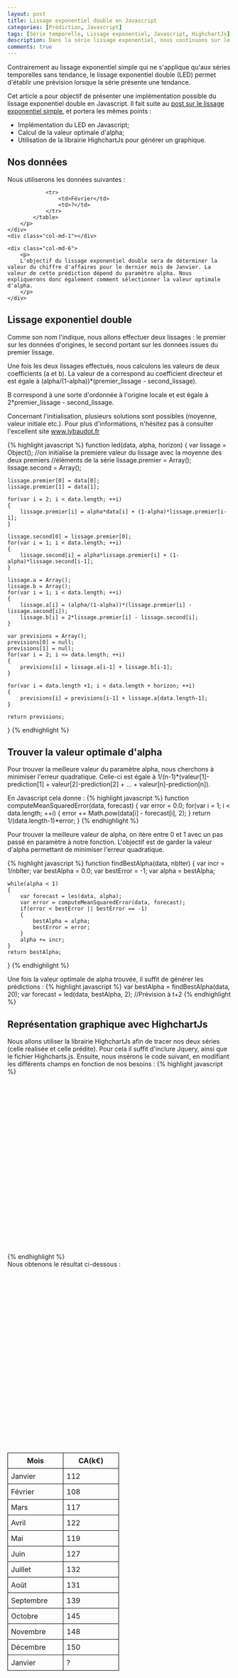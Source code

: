 ```yaml
---
layout: post
title: Lissage exponentiel double en Javascript
categories: [Prédiction, Javascript]
tags: [Série temporelle, Lissage exponentiel, Javascript, HighchartJs]
description: Dans la série lissage exponentiel, nous continuons sur le lissage exponentiel double afin de prédire des séries temporelles avec tendance. 
comments: true
---
```

Contrairement au lissage exponentiel simple qui ne s'applique qu'aux séries temporelles sans tendance, le lissage exponentiel double (LED) permet d'établir une prévision lorsque la série présente une tendance.

Cet article a pour objectif de présenter une implémentation possible du lissage exponentiel double en Javascript. Il fait suite au <a href="{% post_url 2016-03-20-lissage-exponentiel-simple %}">post sur le lissage exponentiel simple</a>, et portera les mêmes points : 
<ul>
	<li>Implémentation du LED en Javascript;</li>
	<li>Calcul de la valeur optimale d'alpha;</li>
	<li>Utilisation de la librairie HighchartJs pour générer un graphique.</li>
</ul>

<h2>Nos données</h2>
Nous utiliserons les données suivantes :

<style type="text/css">
	table{
		border : 1px;
	}

	th{
		border: 1px solid black;
		padding : 7px;
	}

	td{
		padding : 7px;
		width: 110px;
		border: 1px solid black;
	}
</style>

<div class="container">
	<div class="col-md-5">
		<p>
			<table>
				<tr>
					<th>Mois</th>
					<th>CA(k€)</th>
				</tr>
				<tr>
					<td>Janvier</td>
					<td>112</td>
				</tr>
				<tr>
					<td>Février</td>
					<td>108</td>
				</tr>
				<tr>
					<td>Mars</td>
					<td>117</td>
				</tr>
				<tr>
					<td>Avril</td>
					<td>122</td>
				</tr>
				<tr>
					<td>Mai</td>
					<td>119</td>
				</tr>
				<tr>
					<td>Juin</td>
					<td>127</td>
				</tr>
				<tr>
					<td>Juillet</td>
					<td>132</td>
				</tr>
				<tr>
					<td>Août</td>
					<td>131</td>
				</tr>
				<tr>
					<td>Septembre</td>
					<td>139</td>
				</tr>
				<tr>
					<td>Octobre</td>
					<td>145</td>
				</tr>
				<tr>
					<td>Novembre</td>
					<td>148</td>
				</tr>
				<tr>
					<td>Décembre</td>
					<td>150</td>
				</tr>
				<tr>
					<td>Janvier</td>
					<td>?</td>
				</tr>

				<tr>
					<td>Février</td>
					<td>?</td>
				</tr>
			</table>
		</p>
	</div>
	<div class="col-md-1"></div>

	<div class="col-md-6">
		<p>
		L'objectif du lissage exponentiel double sera de déterminer la valeur du chiffre d'affaires pour le dernier mois de Janvier. La valeur de cette prédiction dépend du paramètre alpha. Nous expliquerons donc également comment sélectionner la valeur optimale d'alpha.
		</p>
	</div>
</div>

<h2>Lissage exponentiel double</h2>
Comme son nom l'indique, nous allons effectuer deux lissages : le premier sur les données d'origines, le second portant sur les données issues du premier lissage.

Une fois les deux lissages effectués, nous calculons les valeurs de deux coefficients (a et b). La valeur de a correspond au coefficient directeur et est égale à (alpha/(1-alpha))*(premier_lissage - second_lissage).

B correspond à une sorte d'ordonnée à l'origine locale et est égale à 2*premier_lissage - second_lissage.

Concernant l'initialisation, plusieurs solutions sont possibles (moyenne, valeur initiale etc.). Pour plus d'informations, n'hésitez pas à consulter l'excellent site <a href="http://www.jybaudot.fr/Previsions/led.html">www.jybaudot.fr</a>

{% highlight javascript %}
function led(data, alpha, horizon)
{
	var lissage = Object();
	//on initialise la premiere valeur du lissage avec la moyenne des deux premiers
	//éléments de la série
	lissage.premier = Array();
	lissage.second = Array();

	lissage.premier[0] = data[0];
	lissage.premier[1] = data[1];

	for(var i = 2; i < data.length; ++i)
	{
		lissage.premier[i] = alpha*data[i] + (1-alpha)*lissage.premier[i-1];
	}

	lissage.second[0] = lissage.premier[0];
	for(var i = 1; i < data.length; ++i)
	{
		lissage.second[i] = alpha*lissage.premier[i] + (1-alpha)*lissage.second[i-1];
	}

	lissage.a = Array();
	lissage.b = Array();
	for(var i = 1; i < data.length; ++i)
	{
		lissage.a[i] = (alpha/(1-alpha))*(lissage.premier[i] - lissage.second[i]);
		lissage.b[i] = 2*lissage.premier[i] - lissage.second[i];
	}

	var previsions = Array();
	previsions[0] = null;
	previsions[1] = null;
	for(var i = 2; i <= data.length; ++i)
	{
		previsions[i] = lissage.a[i-1] + lissage.b[i-1];
	}

	for(var i = data.length +1; i < data.length + horizon; ++i)
	{
		previsions[i] = previsions[i-1] + lissage.a[data.length-1];
	}

	return previsions;
}
{% endhighlight %}

<h2>Trouver la valeur optimale d'alpha</h2>
Pour trouver la meilleure valeur du paramètre alpha, nous cherchons à minimiser l'erreur quadratique. Celle-ci est égale à 1/(n-1)*(valeur[1]-prediction[1] + valeur[2]-prediction[2] + ... + valeur[n]-prediction[n]).

En Javascript cela donne : 
{% highlight javascript %}
function computeMeanSquaredError(data, forecast)
{
	var error = 0.0;
	for(var i = 1; i < data.length; ++i)
	{
		error += Math.pow(data[i] - forecast[i], 2);
	}
	return 1/(data.length-1)*error;
}
{% endhighlight %}

Pour trouver la meilleure valeur de alpha, on itère entre 0 et 1 avec un pas passé en paramètre à notre fonction. L'objectif est de garder la valeur d'alpha permettant de minimiser l'erreur quadratique.

{% highlight javascript %}
function findBestAlpha(data, nbIter)
{
	var incr = 1/nbIter;
	var bestAlpha = 0.0;
	var bestError = -1;
	var alpha = bestAlpha;

	while(alpha < 1)
	{
		var forecast = les(data, alpha);
		var error = computeMeanSquaredError(data, forecast);
		if(error < bestError || bestError == -1)
		{
			bestAlpha = alpha;
			bestError = error;
		}
		alpha += incr;
	}
	return bestAlpha;
}
{% endhighlight %}

Une fois la valeur optimale de alpha trouvée, il suffit de générer les prédictions : 
{% highlight javascript %}
var bestAlpha = findBestAlpha(data, 20);
var forecast = led(data, bestAlpha, 2); //Prévision à t+2
{% endhighlight %}

<h2>Représentation graphique avec HighchartJs</h2>
Nous allons utiliser la librairie HighchartJs afin de tracer nos deux séries (celle réalisée et celle prédite). Pour cela il suffit d'inclure Jquery, ainsi que le fichier Highcharts.js. Ensuite, nous insérons le code suivant, en modifiant les différents champs en fonction de nos besoins :
{% highlight javascript %}
<script type="text/javascript">
    $(function () {
        $('#container').highcharts({
            title: {
                text: 'Chiffre d\'affaires mensuel',
                x: -20 //center
            },
            subtitle: {
                text: 'Source: fakeSource.com',
                x: -20
            },
            xAxis: {
                categories: ['Jan', 'Fev', 'Mar', 'Avr', 'Mai', 'Juin',
                    'Juil', 'Aout', 'Sept', 'Oct', 'Nov', 'Dec', 'Jan', 'Feb']
            },
            yAxis: {
                title: {
                    text: 'CA (k€)'
                },
                plotLines: [{
                    value: 0,
                    width: 1,
                    color: '#808080'
                }]
            },
            tooltip: {
                valueSuffix: 'k€'
            },
            legend: {
                layout: 'vertical',
                align: 'right',
                verticalAlign: 'middle',
                borderWidth: 0
            },
            series: [{
                name: 'Réalisé',
                data: data
            }, {
                name: 'Prévisions',
                data: forecast
            }]
        });
    });
</script>

<div id="container" style="min-width: 310px; height: 400px; margin: 0 auto"></div>
{% endhighlight %}

<br/>
Nous obtenons le résultat ci-dessous : 
<br/>

<script src='/assets/js/led.js' type="text/javascript"></script>


<script type="text/javascript">
    $(function () {
        $('#container').highcharts({
            title: {
                text: 'Chiffre d\'affaires mensuel',
                x: -20 //center
            },
            subtitle: {
                text: 'Source: fakeSource.com',
                x: -20
            },
            xAxis: {
                categories: ['Jan', 'Fev', 'Mar', 'Avr', 'Mai', 'Juin',
                    'Juil', 'Aout', 'Sept', 'Oct', 'Nov', 'Dec', 'Jan', 'Feb']
            },
            yAxis: {
                title: {
                    text: 'CA (k€)'
                },
                plotLines: [{
                    value: 0,
                    width: 1,
                    color: '#808080'
                }]
            },
            tooltip: {
                valueSuffix: 'k€'
            },
            legend: {
                layout: 'vertical',
                align: 'right',
                verticalAlign: 'middle',
                borderWidth: 0
            },
            series: [{
                name: 'Réalisé',
                data: data
            }, {
                name: 'Prévisions',
                data: forecast
            }]
        });
    });
</script>

<script src='/assets/js/Highcharts/js/highcharts.js' type="text/javascript"></script>
<script src='/assets/js/Highcharts/js/modules/exporting.js' type="text/javascript"></script>

<div id="container" style="min-width: 310px; height: 400px; margin: 0 auto"></div>